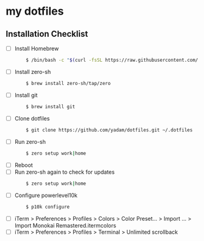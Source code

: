# my dotfiles

## Installation Checklist

- [ ] Install Homebrew
  ```bash
      $ /bin/bash -c "$(curl -fsSL https://raw.githubusercontent.com/Homebrew/install/master/install.sh)"
  ```
- [ ] Install zero-sh
  ```bash
      $ brew install zero-sh/tap/zero
  ```
- [ ] Install git
  ```bash
      $ brew install git
  ```
- [ ] Clone dotfiles
  ```bash
      $ git clone https://github.com/yadam/dotfiles.git ~/.dotfiles
  ```
- [ ] Run zero-sh
  ```bash
      $ zero setup work|home
  ```
- [ ] Reboot
- [ ] Run zero-sh again to check for updates
  ```bash
      $ zero setup work|home
  ```
- [ ] Configure powerlevel10k
  ```bash
      $ p10k configure
  ```
- [ ] iTerm > Preferences > Profiles > Colors > Color Preset... > Import ... > Import Monokai Remastered.itermcolors
- [ ] iTerm > Preferences > Profiles > Terminal > Unlimited scrollback
